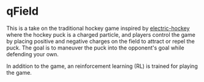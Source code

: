 # qField

This is a take on the traditional hockey game inspired by
[electric-hockey](https://phet.colorado.edu/en/simulations/electric-hockey) where
the hockey puck is a charged particle, and players control
the game by placing positive and negative charges on the
field to attract or repel the puck. The goal is to maneuver
the puck into the opponent's goal while defending your own.

In addition to the game, an reinforcement learning (RL) is
trained for playing the game.
